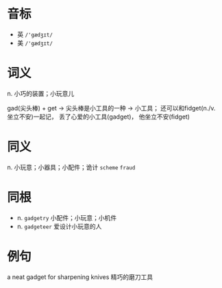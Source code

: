 # 音标

- 英 `/'gædʒɪt/`
- 美 `/'gædʒɪt/`

# 词义

n. 小巧的装置；小玩意儿




gad(尖头棒) + get → 尖头棒是小工具的一种 → 小工具； 还可以和fidget(n./v. 坐立不安)一起记， 丢了心爱的小工具(gadget)， 他坐立不安(fidget)

# 同义

n. 小玩意；小器具；小配件；诡计
`scheme` `fraud`

# 同根

- n. `gadgetry` 小配件；小玩意；小机件
- n. `gadgeteer` 爱设计小玩意的人

# 例句

a neat gadget for sharpening knives
精巧的磨刀工具


